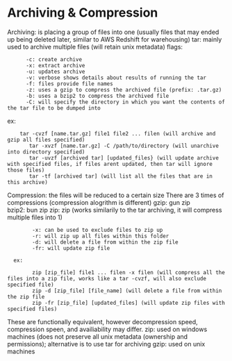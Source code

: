 <h1>Archiving & Compression</h1>

Archiving: is placing a group of files into one (usually files that may ended up being deleted later, similar to AWS Redshift for warehousing) 
  tar: mainly used to archive multiple files (will retain unix metadata)
    flags: 
```
      -c: create archive
      -x: extract archive
      -u: updates archive
      -v: verbose shows details about results of running the tar
      -f: files provide file names
      -z: uses a gzip to compress the archived file (prefix: .tar.gz)
      -b: uses a bzip2 to compress the archived file
      -C: will specify the directory in which you want the contents of the tar file to be dumped into
```   

   ex:
```   
    tar -cvzf [name.tar.gz] file1 file2 ... filen (will archive and gzip all files specified)
       tar -xvzf [name.tar.gz] -C /path/to/directory (will unarchive into directory specified)
       tar -uvzf [archived tar] [updated_files} (will update archive with specified files, if files arent updated, then tar will ignore those files)
       tar -tf [archived tar] (will list all the files that are in this archive)
```

Compression: the files will be reduced to a certain size
  There are 3 times of compressions (compression alogrithm is different)
    gzip: gun zip  
    bzip2: bun zip
    zip: zip (works similarily to the tar archiving, it will compress multiple files into 1)

```
        -x: can be used to exclude files to zip up
        -r: will zip up all files within this folder
        -d: will delete a file from within the zip file
        -fr: will update zip file 
```

      ex:

```  
        zip [zip_file] file1 ... filen -x filen (will compress all the files into a zip file, works like a tar -cvzf, will also exclude specified file)
        zip -d [zip_file] [file_name] (will delete a file from within the zip file 
        zip -fr [zip_file] [updated_files] (will update zip files with specified files)
```

These are functionally equivalent, however decompression speed, compression speen, and availiability may differ. 
zip: used on windows machines (does not preserve all unix metadata (ownership and permissions); alternative is to use tar for archiving
gzip: used on unix machines

